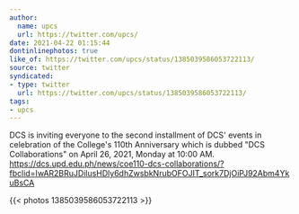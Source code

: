 ```yaml
---
author:
  name: upcs
  url: https://twitter.com/upcs/
date: 2021-04-22 01:15:44
dontinlinephotos: true
like_of: https://twitter.com/upcs/status/1385039586053722113/
source: twitter
syndicated:
- type: twitter
  url: https://twitter.com/upcs/status/1385039586053722113/
tags:
- upcs
---
```


DCS is inviting everyone to the second installment of DCS' events in celebration of the College's 110th Anniversary which is dubbed "DCS Collaborations" on April 26, 2021, Monday at 10:00 AM. https://dcs.upd.edu.ph/news/coe110-dcs-collaborations/?fbclid=IwAR2BRuJDilusHDly6dhZwsbkNrubOFOJIT_sork7DjOiPJ92Abm4YkuBsCA 

{{< photos 1385039586053722113 >}}